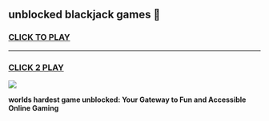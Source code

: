 
## unblocked blackjack games 👋
<h3>
<a href="https://premium.freeplayer.one?title=unblocked_blackjack_games&ref=13F">CLICK TO PLAY</a></h3>
<hr>

<h3>
<a href="https://premium.freeplayer.one?title=unblocked_blackjack_games&ref=13F">CLICK 2 PLAY</a>
  
</h3>

<a href="https://premium.freeplayer.one?title=unblocked_blackjack_games&ref=12F/"><img src="https://clearcache.store/games.png"></a>


**worlds hardest game unblocked: Your Gateway to Fun and Accessible Online Gaming**
